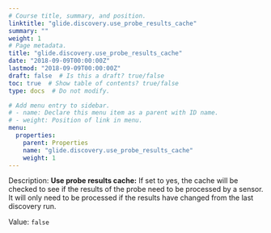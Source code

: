 ```yaml
---
# Course title, summary, and position.
linktitle: "glide.discovery.use_probe_results_cache"
summary: ""
weight: 1
# Page metadata.
title: "glide.discovery.use_probe_results_cache"
date: "2018-09-09T00:00:00Z"
lastmod: "2018-09-09T00:00:00Z"
draft: false  # Is this a draft? true/false
toc: true  # Show table of contents? true/false
type: docs  # Do not modify.

# Add menu entry to sidebar.
# - name: Declare this menu item as a parent with ID name.
# - weight: Position of link in menu.
menu:
  properties:
    parent: Properties
    name: "glide.discovery.use_probe_results_cache"
    weight: 1
---
```


Description: <b>Use probe results cache:</b> If set to yes, the cache will be checked to see if the results of the probe need to be processed by a sensor. It will only need to be processed if the results have changed from the last discovery run.


Value: `false`